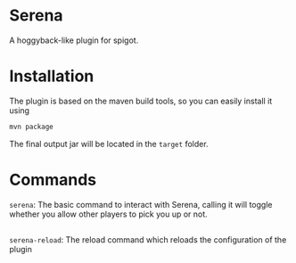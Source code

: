 # Serena

A hoggyback-like plugin for spigot.

Installation
=

The plugin is based on the maven build tools, so you can easily install it using  
```bash
mvn package
```
The final output jar will be located in the `target` folder.

Commands
===

`serena`: The basic command to interact with Serena, calling it will toggle whether you allow
other players to pick you up or not. 
##
`serena-reload`: The reload command which reloads the configuration of the plugin
